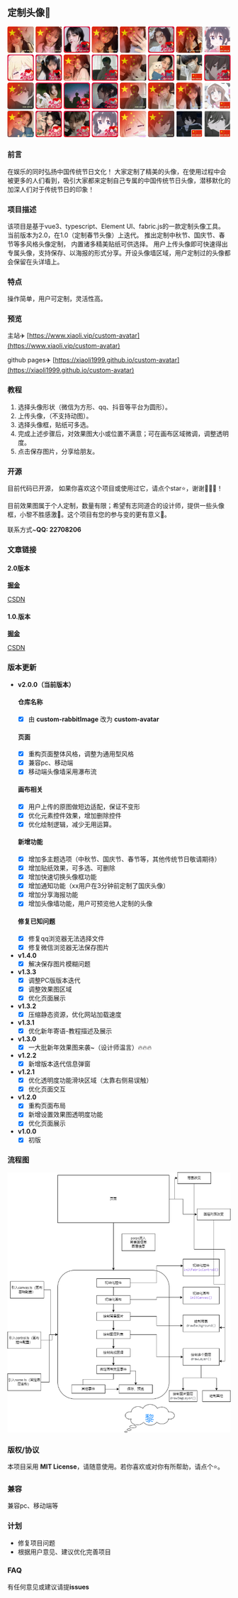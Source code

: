 ## 定制头像🌈
![预览](perview.png)

### 前言
在娱乐的同时弘扬中国传统节日文化！
大家定制了精美的头像，在使用过程中会被更多的人们看到，吸引大家都来定制自己专属的中国传统节日头像，潜移默化的加深人们对于传统节日的印象！


### 项目描述
该项目是基于vue3、typescript、Element UI、fabric.js的一款定制头像工具。
当前版本为2.0，在1.0（定制春节头像）上迭代。
推出定制中秋节、国庆节、春节等多风格头像定制， 内置诸多精美贴纸可供选择。
用户上传头像即可快速得出专属头像，支持保存、以海报的形式分享。开设头像墙区域，用户定制过的头像都会保留在头详墙上。

### 特点
操作简单，用户可定制，灵活性高。

### 预览
主站✈️ [https://www.xiaoli.vip/custom-avatar](https://www.xiaoli.vip/custom-avatar)

github pages✈️ [https://xiaoli1999.github.io/custom-avatar](https://xiaoli1999.github.io/custom-avatar)

### 教程
1. 选择头像形状（微信为方形、qq、抖音等平台为圆形）。
2. 上传头像，（不支持动图）。
3. 选择头像框，贴纸可多选。
4. 完成上述步骤后，对效果图大小或位置不满意；可在画布区域微调，调整透明度。
5. 点击保存图片，分享给朋友。

### 开源
目前代码已开源， 如果你喜欢这个项目或使用过它，请点个star⭐，谢谢🙏🙏🙏！ 

目前效果图属于个人定制，数量有限；希望有志同道合的设计师，提供一些头像框，小黎不胜感激🙏。这个项目有您的参与变的更有意义🤝。

联系方式~**QQ: 22708206**

### 文章链接
#### 2.0版本
[**掘金**](https://juejin.cn/post/7283018190594572328)

[CSDN](https://blog.csdn.net/weixin_53673959/article/details/133343181)
#### 1.0.版本
[**掘金**](https://juejin.cn/post/7189198252460212283)

[CSDN](https://blog.csdn.net/weixin_53673959/article/details/128708172)

### 版本更新
* **v2.0.0（当前版本）**
  #### 仓库名称
  - [x] 由 **custom-rabbitImage** 改为 **custom-avatar**

  #### 页面
  - [x] 重构页面整体风格，调整为通用型风格
  - [x] 兼容pc、移动端
  - [x] 移动端头像墙采用瀑布流
  
  #### 画布相关
  - [x] 用户上传的原图做短边适配，保证不变形
  - [x] 优化元素控件效果，增加删除控件
  - [x] 优化绘制逻辑，减少无用运算。
  
  #### 新增功能
  - [x] 增加多主题选项（中秋节、国庆节、春节等，其他传统节日敬请期待）
  - [x] 增加贴纸效果，可多选、可删除
  - [x] 增加快速切换头像框功能
  - [x] 增加通知功能（xx用户在3分钟前定制了国庆头像）
  - [x] 增加分享海报功能
  - [x] 增加头像墙功能，用户可预览他人定制的头像
  
  #### 修复已知问题
  - [x] 修复qq浏览器无法选择文件
  - [x] 修复微信浏览器无法保存图片

* **v1.4.0** 
  - [x] 解决保存图片模糊问题
* **v1.3.3**
  - [x] 调整PC版版本迭代
  - [x] 调整效果图区域
  - [x] 优化页面展示
* **v1.3.2**
  - [x] 压缩静态资源，优化网站加载速度
* **v1.3.1**
  - [x] 优化新年寄语-教程描述及展示
* **v1.3.0**
  - [x] 一大批新年效果图来袭~（设计师温言）🔥🔥🔥
* **v1.2.2**
  - [x] 新增版本迭代信息弹窗
* **v1.2.1**
  - [x] 优化透明度功能滑块区域（太靠右侧易误触）
  - [x] 优化页面交互
* **v1.2.0** 
  - [x] 重构页面布局
  - [x] 新增设置效果图透明度功能
  - [x] 优化页面展示
* **v1.0.0**
  - [x] 初版
### 流程图
![流程图](./flow.png)

### 版权/协议
本项目采用 **MIT License**，请随意使用。若你喜欢或对你有所帮助，请点个⭐。

### 兼容
兼容pc、移动端等

### 计划
- 修复项目问题
- 根据用户意见、建议优化完善项目

### FAQ
有任何意见或建议请提**issues**
